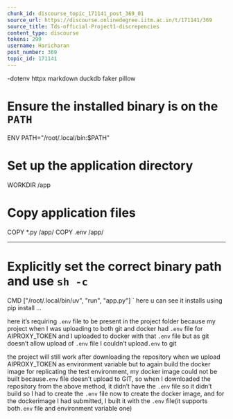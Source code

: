 ```yaml
---
chunk_id: discourse_topic_171141_post_369_01
source_url: https://discourse.onlinedegree.iitm.ac.in/t/171141/369
source_title: Tds-official-Project1-discrepencies
content_type: discourse
tokens: 299
username: Haricharan
post_number: 369
topic_id: 171141
---
```


-dotenv httpx markdown duckdb faker pillow

# Ensure the installed binary is on the `PATH`
ENV PATH="/root/.local/bin:$PATH"

# Set up the application directory
WORKDIR /app
# Copy application files
COPY *.py /app/
COPY .env /app/

---

# Explicitly set the correct binary path and use `sh -c`
CMD ["/root/.local/bin/uv", "run", "app.py"]
`
here u can see it installs using pip install …

here it’s requiring `.env` file to be present in the project folder because my project when I was uploading to both git and docker had `.env` file for AIPROXY_TOKEN and I uploaded to docker with that `.env` file but as git doesn’t allow upload of `.env` file I couldn’t upload`.env` to git

the project will still work after downloading the repository when we upload AIPROXY_TOKEN as environment variable but to again build the docker image for replicating the test environment, my docker image could not be built because`.env` file doesn’t upload to GIT, so when I downloaded the repository from the above method, it didn’t have the `.env` file so it didn’t build so I had to create the `.env` file now to create the docker image, and for the dockerimage I had submitted, I built it with the `.env` file(it supports both`.env` file and environment variable one)
